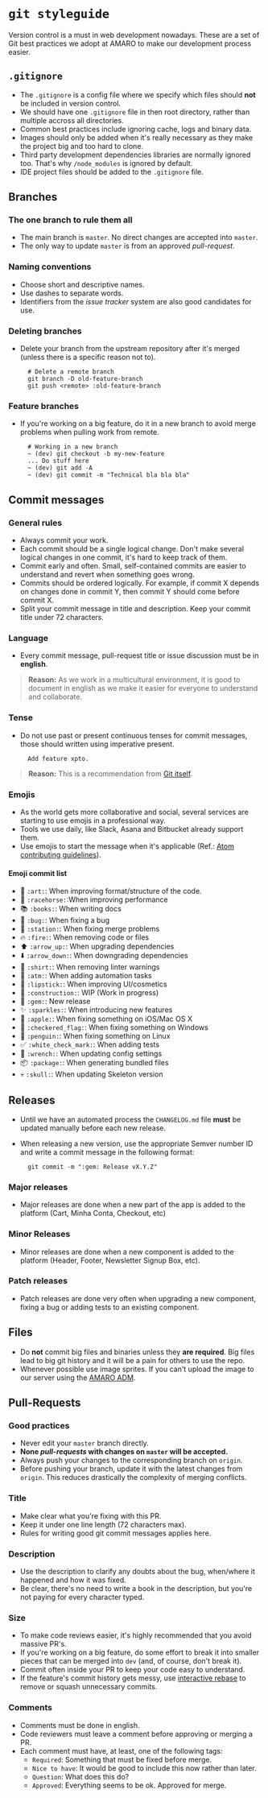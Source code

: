 # `git styleguide`

Version control is a must in web development nowadays. These are a set of Git best practices we adopt at AMARO to make our development process easier.

## `.gitignore`

- The `.gitignore` is a config file where we specify which files should **not** be included in version control.
- We should have one `.gitignore` file in then root directory, rather than multiple accross all directories.
- Common best practices include ignoring cache, logs and binary data.
- Images should only be added when it's really necessary as they make the project big and too hard to clone.
- Third party development dependencies libraries are normally ignored too. That's why `/node_modules` is ignored by default.
- IDE project files should be added to the `.gitignore` file.

## Branches

### The one branch to rule them all

- The main branch is `master`. No direct changes are accepted into `master`.
- The only way to update `master` is from an approved _pull-request_.


### Naming conventions

- Choose short and descriptive names.
- Use dashes to separate words.
- Identifiers from the _issue tracker_ system are also good candidates for use.

### Deleting branches

- Delete your branch from the upstream repository after it's merged (unless there is a specific reason not to).

        # Delete a remote branch
        git branch -D old-feature-branch
        git push <remote> :old-feature-branch

### Feature branches

- If you're working on a big feature, do it in a new branch to avoid merge problems when pulling work from remote.

        # Working in a new branch
        ~ (dev) git checkout -b my-new-feature
        ... Do stuff here
        ~ (dev) git add -A
        ~ (dev) git commit -m "Technical bla bla bla"

## Commit messages

### General rules

- Always commit your work.
- Each commit should be a single logical change. Don't make several logical changes in one commit, it's hard to keep track of them.
- Commit early and often. Small, self-contained commits are easier to understand and revert when something goes wrong.
- Commits should be ordered logically. For example, if commit X depends on changes done in commit Y, then commit Y should come before commit X.
- Split your commit message in title and description. Keep your commit title under 72 characters.

### Language

- Every commit message, pull-request title or issue discussion must be in **english**.

> **Reason:** As we work in a multicultural environment, it is good to document in english as we make it easier for everyone to understand and collaborate.

### Tense

- Do not use past or present continuous tenses for commit messages, those should written using imperative present.

        Add feature xpto.

> **Reason:** This is a recommendation from [Git itself](http://git.kernel.org/cgit/git/git.git/tree/Documentation/SubmittingPatches?id=HEAD#n111).

### Emojis

- As the world gets more collaborative and social, several services are starting to use emojis in a professional way.
- Tools we use daily, like Slack, Asana and Bitbucket already support them.
- Use emojis to start the message when it's applicable (Ref.: [Atom contributing guidelines](https://github.com/atom/atom/blob/master/CONTRIBUTING.md)).

#### Emoji commit list

- :art: `:art:`: When improving format/structure of the code.
- :racehorse: `:racehorse:`:When improving performance
- :books: `:books:`: When writing docs
- :bug: `:bug:`: When fixing a bug
- :station: `:station:`: When fixing merge problems
- :fire: `:fire:`: When removing code or files
- :arrow_up: `:arrow_up:`: When upgrading dependencies
- :arrow_down: `:arrow_down:`: When downgrading dependencies
- :shirt: `:shirt:`: When removing linter warnings
- :atm: `:atm:`: When adding automation tasks
- :lipstick: `:lipstick:`: When improving UI/cosmetics
- :construction: `:construction:`: WIP (Work in progress)
- :gem: `:gem:`: New release
- :sparkles: `:sparkles:`: When introducing new features
- :apple: `:apple:`: When fixing something on iOS/Mac OS X
- :checkered_flag: `:checkered_flag:`: When fixing something on Windows
- :penguin: `:penguin:`: When fixing something on Linux
- :white_check_mark: `:white_check_mark:`: When adding tests
- :wrench: `:wrench:`: When updating config settings
- :package: `:package:`: When generating bundled files
- :skull: `:skull:`: When updating Skeleton version

## Releases

- Until we have an automated process the `CHANGELOG.md` file **must** be updated manually before each new release.
- When releasing a new version, use the appropriate Semver number ID and write a commit message in the following format:

        git commit -m ":gem: Release vX.Y.Z"

### Major releases

- Major releases are done when a new part of the app is added to the platform (Cart, Minha Conta, Checkout, etc)

### Minor Releases

- Minor releases are done when a new component is added to the platform (Header, Footer, Newsletter Signup Box, etc).

### Patch releases

- Patch releases are done very often when upgrading a new component, fixing a bug or adding tests to an existing component.

## Files

- Do **not** commit big files and binaries unless they **are required**. Big files lead to big git history and it will be a pain for others to use the repo.
- Whenever possible use image sprites. If you can't upload the image to our server using the [AMARO ADM](https://amaro.com/adm/cms/files/upload).

## Pull-Requests

### Good practices

- Never edit your `master` branch directly.
- **None _pull-requests_ with changes on `master` will be accepted.**
- Always push your changes to the corresponding branch on `origin`.
- Before pushing your branch, update it with the latest changes from `origin`. This reduces drastically the complexity of merging conflicts.

### Title

- Make clear what you're fixing with this PR.
- Keep it under one line length (72 characters max).
- Rules for writing good git commit messages applies here.

### Description

- Use the description to clarify any doubts about the bug, when/where it happened and how it was fixed.
- Be clear, there's no need to write a book in the description, but you're not paying for every character typed.

### Size

- To make code reviews easier, it's highly recommended that you avoid massive PR's.
- If you're working on a big feature, do some effort to break it into smaller pieces that can be merged into `dev` (and, of course, don't break it).
- Commit often inside your PR to keep your code easy to understand.
- If the feature's commit history gets messy, use [interactive rebase](https://www.atlassian.com/git/tutorials/rewriting-history/git-rebase-i/) to remove or squash unnecessary commits.

### Comments

- Comments must be done in english.
- Code reviewers must leave a comment before approving or merging a PR.
- Each comment must have, at least, one of the following tags:
    - `Required`: Something that must be fixed before merge.
    - `Nice to have`: It would be good to include this now rather than later.
    - `Question`: What does this do?
    - `Approved`: Everything seems to be ok. Approved for merge.
